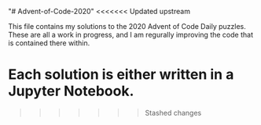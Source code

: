 "# Advent-of-Code-2020" 
<<<<<<< Updated upstream

This file contains my solutions to the 2020 Advent of Code Daily puzzles. 
These are all a work in progress, and I am regurally improving the code that is contained there within. 

Each solution is either written in a Jupyter Notebook. 
=======
>>>>>>> Stashed changes
